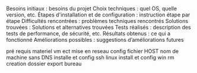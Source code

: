 Besoins initiaux : besoins du projet
Choix techniques : quel OS, quelle version, etc.
Étapes d'installation et de configuration : instruction étape par étape
Difficultés rencontrées : problèmes techniques rencontrés
Solutions trouvées : Solutions et alternatives trouvées
Tests réalisés : description des tests de performance, de sécurité, etc.
Résultats obtenus : ce qui a fonctionné
Améliorations possibles : suggestions d’améliorations futures

pré requis materiel vm ect
mise en reseau 
config fichier HOST nom de machine sans DNS
installe et config ssh  linux
install et config win rm 
creation dossier export bureau
